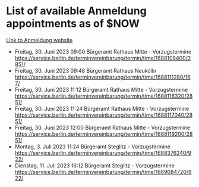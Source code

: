 # List of available Anmeldung appointments as of $NOW
[Link to Anmeldung website](https://service.berlin.de/terminvereinbarung/termin/tag.php?termin=1&anliegen[]=120686&dienstleisterlist=122210,122217,327316,122219,327312,122227,327314,122231,327346,122243,327348,122254,122252,329742,122260,329745,122262,329748,122271,327278,122273,327274,122277,327276,330436,122280,327294,122282,327290,122284,327292,122291,327270,122285,327266,122286,327264,122296,327268,150230,329760,122297,327286,122294,327284,122312,329763,122314,329775,122304,327330,122311,327334,122309,327332,317869,122281,327352,122279,329772,122283,122276,327324,122274,327326,122267,329766,122246,327318,122251,327320,122257,327322,122208,327298,122226,327300&herkunft=http%3A%2F%2Fservice.berlin.de%2Fdienstleistung%2F120686%2F)
- Freitag, 30. Juni 2023 09:00 Bürgeramt Rathaus Mitte - Vorzugstermine https://service.berlin.de/terminvereinbarung/termin/time/1688108400/2851/
- Freitag, 30. Juni 2023 09:48 Bürgeramt Rathaus Neukölln https://service.berlin.de/terminvereinbarung/termin/time/1688111280/167/
- Freitag, 30. Juni 2023 11:12 Bürgeramt Rathaus Mitte - Vorzugstermine https://service.berlin.de/terminvereinbarung/termin/time/1688116320/2851/
- Freitag, 30. Juni 2023 11:24 Bürgeramt Rathaus Mitte - Vorzugstermine https://service.berlin.de/terminvereinbarung/termin/time/1688117040/2851/
- Freitag, 30. Juni 2023 12:00 Bürgeramt Rathaus Mitte - Vorzugstermine https://service.berlin.de/terminvereinbarung/termin/time/1688119200/2851/
- Montag, 3. Juli 2023 11:24 Bürgeramt Steglitz - Vorzugstermine https://service.berlin.de/terminvereinbarung/termin/time/1688376240/922/
- Dienstag, 11. Juli 2023 16:12 Bürgeramt Steglitz - Vorzugstermine https://service.berlin.de/terminvereinbarung/termin/time/1689084720/922/

